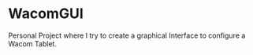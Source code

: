 # WacomGUI
Personal Project where I try to create a graphical Interface to configure a Wacom Tablet. 
